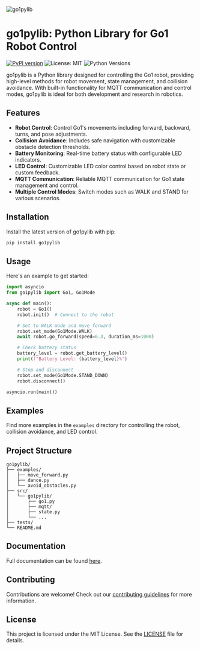 
![go1pylib](go1.gif)
# go1pylib: Python Library for Go1 Robot Control

[![PyPI version](https://badge.fury.io/py/go1pylib.svg)](https://pypi.org/project/go1pylib/)
 ![License: MIT](https://img.shields.io/badge/License-MIT-blue.svg) ![Python Versions](https://img.shields.io/pypi/pyversions/go1pylib)

go1pylib is a Python library designed for controlling the Go1 robot, providing high-level methods for robot movement, state management, and collision avoidance. With built-in functionality for MQTT communication and control modes, go1pylib is ideal for both development and research in robotics.

## Features

- **Robot Control**: Control Go1's movements including forward, backward, turns, and pose adjustments.
- **Collision Avoidance**: Includes safe navigation with customizable obstacle detection thresholds.
- **Battery Monitoring**: Real-time battery status with configurable LED indicators.
- **LED Control**: Customizable LED color control based on robot state or custom feedback.
- **MQTT Communication**: Reliable MQTT communication for Go1 state management and control.
- **Multiple Control Modes**: Switch modes such as WALK and STAND for various scenarios.

## Installation

Install the latest version of go1pylib with pip:

```bash
pip install go1pylib
```

## Usage

Here's an example to get started:

```python
import asyncio
from go1pylib import Go1, Go1Mode

async def main():
    robot = Go1()
    robot.init()  # Connect to the robot

    # Set to WALK mode and move forward
    robot.set_mode(Go1Mode.WALK)
    await robot.go_forward(speed=0.3, duration_ms=1000)

    # Check battery status
    battery_level = robot.get_battery_level()
    print(f"Battery Level: {battery_level}%")

    # Stop and disconnect
    robot.set_mode(Go1Mode.STAND_DOWN)
    robot.disconnect()

asyncio.run(main())
```

## Examples

Find more examples in the `examples` directory for controlling the robot, collision avoidance, and LED control.

## Project Structure

```plaintext
go1pylib/
├── examples/
│   ├── move_forward.py
│   ├── dance.py
│   └── avoid_obstacles.py
├── src/
│   └── go1pylib/
│       ├── go1.py
│       ├── mqtt/
│       ├── state.py
│       └── ...
├── tests/
└── README.md
```

## Documentation

Full documentation can be found [here](https://chinmaynehate.github.io/go1pylib/).

## Contributing

Contributions are welcome! Check out our [contributing guidelines](https://github.com/chinmaynehate/go1pylib/blob/main/CONTRIBUTING.md) for more information.

## License

This project is licensed under the MIT License. See the [LICENSE](https://github.com/chinmaynehate/go1pylib/blob/main/LICENSE) file for details.
